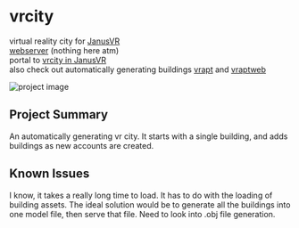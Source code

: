 # vrcity
virtual reality city for [JanusVR](http://www.janusvr.com/) <br>
[webserver](http://vrcity.network) (nothing here atm) <br>
portal to [vrcity in JanusVR](http://vrcity.network:8080) <br>
also check out automatically generating buildings [vrapt](https://github.com/erictrose/vrapt.xyz) and [vraptweb](https://github.com/erictrose/vraptweb.xyz) <br>

![project image](http://i.imgur.com/8MbrZ8w.jpg)
## Project Summary
An automatically generating vr city. It starts with a single building, and adds buildings as new accounts are created. <br>

## Known Issues
I know, it takes a really long time to load. It has to do with the loading of building assets. The ideal solution would be to generate all the buildings into one model file, then serve that file. Need to look into .obj file generation.
